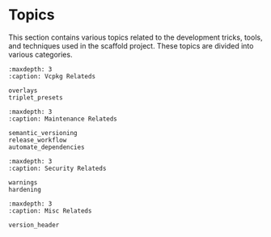 # Topics

This section contains various topics related to the development tricks, tools, and techniques used in the scaffold project. These topics are divided into various categories.

```{toctree}
:maxdepth: 3
:caption: Vcpkg Relateds

overlays
triplet_presets
```

```{toctree}
:maxdepth: 3
:caption: Maintenance Relateds

semantic_versioning
release_workflow
automate_dependencies
```

```{toctree}
:maxdepth: 3
:caption: Security Relateds

warnings
hardening
```

```{toctree}
:maxdepth: 3
:caption: Misc Relateds

version_header
```
